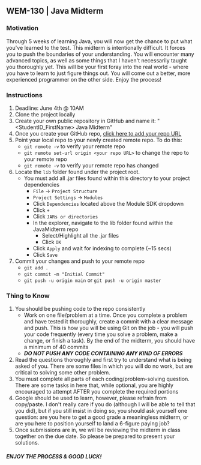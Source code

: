 ## WEM-130 | Java Midterm


### Motivation
Through 5 weeks of learning Java, you will now get the chance to put what you've learned to the test. This midterm is
intentionally difficult. It forces you to push the boundaries of your understanding. You will encounter many advanced
topics, as well as some things that I haven't necessarily taught you thoroughly yet. This will be your first foray into 
the real world - where you have to learn to just figure things out. You will come out a better, more experienced
programmer on the other side. Enjoy the process!

### Instructions
1. Deadline: June 4th @ 10AM
2. Clone the project locally
3. Create your own public repository in GitHub and name it: "<StudentID_FirstName> Java Midterm"
4. Once you create your GitHub repo, [click here to add your repo URL](https://docs.google.com/spreadsheets/d/1iYGPRPeWNxI-btfnRqXEXMjlU9xJNit8aPGjc6aGotw/edit#gid=0)
5. Point your local repo to your newly created remote repo. To do this:
   - ```git remote -v``` to verify your remote repo
   - ```git remote set-url origin <your repo URL>``` to change the repo to your remote repo
   - ```git remote -v``` to verify your remote repo has changed
6. Locate the `lib` folder found under the project root.
   - You must add all .jar files found within this directory to your project dependencies
     - `File` &rarr; `Project Structure`
     - `Project Settings` &rarr; `Modules`
     - Click `Dependencies` located above the Module SDK dropdown
     - Click `+`
     - Click `JARs or directories`
     - In the explorer, navigate to the lib folder found within the JavaMidterm repo
       - Select/Highlight all the .jar files
       - Click `OK`
     - Click `Apply` and wait for indexing to complete (~15 secs)
     - Click `Save`
7. Commit your changes and push to your remote repo
   - ```git add .```
   - ```git commit -m "Initial Commit"```
   - ```git push -u origin main``` or ```git push -u origin master```


### Thing to Know
1. You should be pushing code to the repo consistently 
   - Work on one file/problem at a time. Once you complete a problem and have tested it thoroughly, create a commit with
   a clear message and push. This is how you will be using Git on the job - you will push your code frequently (every time 
   you solve a problem, make a change, or finish a task). By the end of the midterm, you should have a minimum of 40 
   commits
   - ***DO NOT PUSH ANY CODE CONTAINING ANY KIND OF ERRORS***
2. Read the questions thoroughly and first try to understand what is being asked of you. There are some files in which
   you will do no work, but are critical to solving some other problem.
3. You must complete all parts of each coding/problem-solving question. There are some tasks in here that, while
   optional, you are highly encouraged to attempt AFTER you complete the required portions
4. Google should be used to learn, however, please refrain from copy/paste. I don't really care if you do 
   (although I will be able to tell that you did), but if you still insist in doing so, you should ask yourself one 
   question: are you here to get a good grade a meaningless midterm, or are you here to position yourself to land a 6-figure paying job?
5. Once submissions are in, we will be reviewing the midterm in class together on the due date. So please be prepared to 
   present your solutions.


#### ***ENJOY THE PROCESS & GOOD LUCK!***
